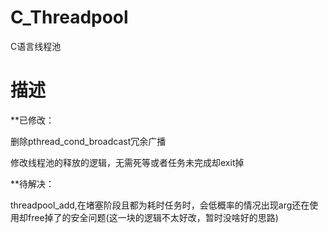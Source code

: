 # C_Threadpool
C语言线程池

# 描述

**已修改：

删除pthread_cond_broadcast冗余广播

修改线程池的释放的逻辑，无需死等或者任务未完成却exit掉

**待解决：

threadpool_add,在堵塞阶段且都为耗时任务时，会低概率的情况出现arg还在使用却free掉了的安全问题(这一块的逻辑不太好改，暂时没啥好的思路)
